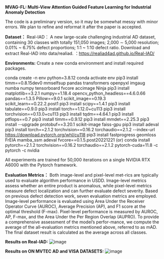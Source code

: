 **MVAG-FL: Multi-View Attention Guided Feature Learning for Industrial Anomaly Detection**

The code is a preliminary version, so it may be somewhat messy with minor errors. We plan to refine and reformat it after the paper is accepted.

**Dataset：**
Real-IAD： A new large-scale challenging industrial AD dataset, containing 30 classes with totally 151,050 images; 2,000 ∼ 5,000 resolution; 0.01% ~ 6.75% defect proportions; 1:1 ~ 1:10 defect ratio.
Download and extract Real-IAD into data/realiad.  ：https://realiad4ad.github.io/Real-IAD/


**Environments:**
Create a new conda environment and install required packages.

conda create -n env python=3.8.12
conda activate env
pip3 install timm==0.8.15dev0 mmselfsup pandas transformers openpyxl imgaug numba numpy tensorboard fvcore accimage Ninja
pip3 install matplotlib==3.2.1   numpy==1.18.4   opencv_python_headless==4.6.0.66   pandas==1.3.5   Pillow==9.0.1   scikit_image==0.19.3   scikit_learn==0.22.2.post1
pip3 install scipy==1.4.1
pip3 install tabulate==0.9.0
pip3 install torch==1.12.0+cu113
pip3 install torchvision==0.13.0+cu113
pip3 install tqdm==4.64.1
pip3 install ptflops==0.7
pip3 install timm==0.9.12
pip3 install mmdet==2.25.3
pip3 install --upgrade protobuf==3.20.1 scikit-image faiss-gpu
pip3 install adeval
pip3 install torch==2.1.2 torchvision==0.16.2 torchaudio==2.1.2 --index-url https://download.pytorch.org/whl/cu118
pip3 install fastprogress geomloss FrEIA mamba_ssm adeval fvcore==0.1.5.post20221221
(or) conda install pytorch==2.1.2 torchvision==0.16.2 torchaudio==2.1.2 pytorch-cuda=11.8 -c pytorch -c nvidia


All experiments are trained for 50,000 iterations on a single NVIDIA RTX A6000 with the Pytorch framework.


**Evaluation Metrics：**
Both image-level and pixel-level met-rics are typically used to evaluate algorithm performance in USDD. Image-level metrics assess whether an entire product is anomalous, while pixel-level metrics measure defect localization and can further evaluate defect severity. Based on previous defect detection work, seven evaluation metrics are employed. Image-level performance is evaluated using Area Under the Receiver Operator Curve (AUROC), Average Precision (AP), and F1 score at the optimal threshold (F-max). Pixel-level performance is measured by AUROC, AP, F-max, and the Area Under the Per Region Overlap (AUPRO). To provide a comprehensive assessment of the model’s perfor-mance, we compute the average of the all-evaluation metrics mentioned above, referred to as mAD. The final dataset result is calculated as the average across all classes.


**Results on Real-IAD:**
![image](https://github.com/user-attachments/assets/3327efb5-2a54-4a9c-a9cd-2191f9c3547d)

**Results on ON MVTEC AD and VISA DATASETS:**
![image](https://github.com/user-attachments/assets/b7a27826-7ce1-4914-9261-50ca4c94b9ce)

